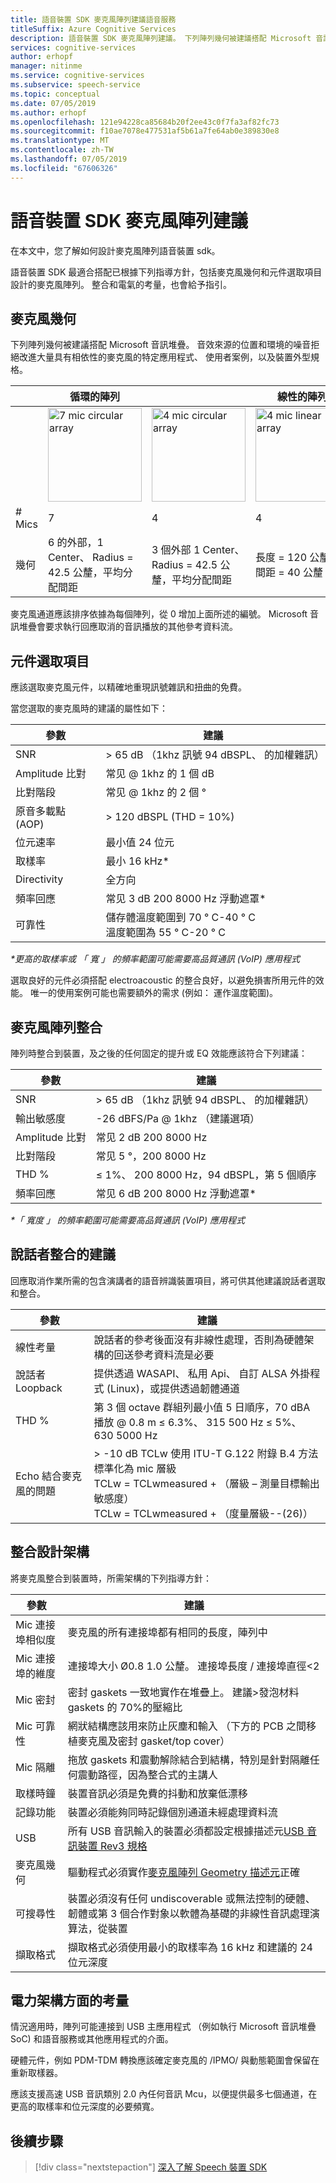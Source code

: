 ```yaml
---
title: 語音裝置 SDK 麥克風陣列建議語音服務
titleSuffix: Azure Cognitive Services
description: 語音裝置 SDK 麥克風陣列建議。 下列陣列幾何被建議搭配 Microsoft 音訊堆疊。 音效來源的位置和環境的噪音拒絕改進大量具有相依性的麥克風的特定應用程式、 使用者案例，以及裝置外型規格。
services: cognitive-services
author: erhopf
manager: nitinme
ms.service: cognitive-services
ms.subservice: speech-service
ms.topic: conceptual
ms.date: 07/05/2019
ms.author: erhopf
ms.openlocfilehash: 121e94228ca85684b20f2ee43c0f7fa3af82fc73
ms.sourcegitcommit: f10ae7078e477531af5b61a7fe64ab0e389830e8
ms.translationtype: MT
ms.contentlocale: zh-TW
ms.lasthandoff: 07/05/2019
ms.locfileid: "67606326"
---
```

# <a name="speech-devices-sdk-microphone-array-recommendations"></a>語音裝置 SDK 麥克風陣列建議

在本文中，您了解如何設計麥克風陣列語音裝置 sdk。

語音裝置 SDK 最適合搭配已根據下列指導方針，包括麥克風幾何和元件選取項目設計的麥克風陣列。 整合和電氣的考量，也會給予指引。

## <a name="microphone-geometry"></a>麥克風幾何

下列陣列幾何被建議搭配 Microsoft 音訊堆疊。 音效來源的位置和環境的噪音拒絕改進大量具有相依性的麥克風的特定應用程式、 使用者案例，以及裝置外型規格。

|          | 循環的陣列    |       |  線性的陣列              |                |
|----------|-------------------|-------------------|----------------|----------------|
|          |<img src="media/speech-devices-sdk/7-mic-c.png" alt="7 mic circular array" width="150"/>|<img src="media/speech-devices-sdk/4-mic-c.png" alt="4 mic circular array" width="150"/>|<img src="media/speech-devices-sdk/4-mic-l.png" alt="4 mic linear array" width="150"/>|<img src="media/speech-devices-sdk/2-mic-l.png" alt="2 mic linear array" width="150"/>|
| \# Mics  | 7                 | 4                 | 4              | 2              |
| 幾何 | 6 的外部，1 Center、 Radius = 42.5 公釐，平均分配間距| 3 個外部 1 Center、 Radius = 42.5 公釐，平均分配間距 | 長度 = 120 公釐，間距 = 40 公釐 | 間距 = 40 公釐 |

麥克風通道應該排序依據為每個陣列，從 0 增加上面所述的編號。  Microsoft 音訊堆疊會要求執行回應取消的音訊播放的其他參考資料流。

## <a name="component-selection"></a>元件選取項目

應該選取麥克風元件，以精確地重現訊號雜訊和扭曲的免費。

當您選取的麥克風時的建議的屬性如下：

| 參數                         | 建議                       |
|-----------------------------------|-----------------------------------|
| SNR                               | \> 65 dB （1khz 訊號 94 dBSPL、 的加權雜訊）   |
| Amplitude 比對                | 常见 @ 1khz 的 1 個 dB                     |
| 比對階段                    | 常见 @ 1khz 的 2 個 °                       |
| 原音多載點 (AOP)     | \> 120 dBSPL (THD = 10%)          |
| 位元速率                          | 最小值 24 位元                    |
| 取樣率                     | 最小 16 kHz\*                   |
| Directivity                       | 全方向                   |
| 頻率回應                | 常见 3 dB 200 8000 Hz 浮動遮罩\*|
| 可靠性                       | 儲存體溫度範圍到 70 ° C-40 ° C<br />溫度範圍為 55 ° C-20 ° C  |

*\*更高的取樣率或 「 寬 」 的頻率範圍可能需要高品質通訊 (VoIP) 應用程式*

選取良好的元件必須搭配 electroacoustic 的整合良好，以避免損害所用元件的效能。 唯一的使用案例可能也需要額外的需求 (例如： 運作溫度範圍)。

## <a name="microphone-array-integration"></a>麥克風陣列整合

陣列時整合到裝置，及之後的任何固定的提升或 EQ 效能應該符合下列建議：

|  參數        |    建議 |
|--------------------|----------------------------------------------------|
|  SNR                 | \> 65 dB （1khz 訊號 94 dBSPL、 的加權雜訊） |
|  輸出敏感度  | -26 dBFS/Pa @ 1khz （建議選項） |
|  Amplitude 比對  | 常见 2 dB 200 8000 Hz |
|  比對階段      | 常见 5 °，200 8000 Hz |
| THD %                 | ≤ 1%、 200 8000 Hz，94 dBSPL，第 5 個順序 |
|  頻率回應  | 常见 6 dB 200 8000 Hz 浮動遮罩\* |

*\*「 寬度 」 的頻率範圍可能需要高品質通訊 (VoIP) 應用程式*

## <a name="speaker-integration-recommendations"></a>說話者整合的建議

回應取消作業所需的包含演講者的語音辨識裝置項目，將可供其他建議說話者選取和整合。

| 參數                         | 建議                       |
|-----------------------------------|-----------------------------------|
| 線性考量          | 說話者的參考後面沒有非線性處理，否則為硬體架構的回送參考資料流是必要  |
| 說話者 Loopback                  | 提供透過 WASAPI、 私用 Api、 自訂 ALSA 外掛程式 (Linux)，或提供透過韌體通道      |
| THD %                              | 第 3 個 octave 群組列最小值 5 日順序，70 dBA 播放 @ 0.8 m ≤ 6.3%、 315 500 Hz ≤ 5%、 630 5000 Hz                 |
| Echo 結合麥克風的問題      | \> -10 dB TCLw 使用 ITU-T G.122 附錄 B.4 方法標準化為 mic 層級<br />TCLw = TCLwmeasured \+ （層級 – 測量目標輸出敏感度）<br />TCLw = TCLwmeasured \+ （度量層級--(26)） |

## <a name="integration-design-architecture"></a>整合設計架構

將麥克風整合到裝置時，所需架構的下列指導方針：

| 參數                         | 建議                    |
|-----------------------------------|-----------------------------------|
| Mic 連接埠相似度               | 麥克風的所有連接埠都有相同的長度，陣列中    |
| Mic 連接埠的維度               | 連接埠大小 Ø0.8 1.0 公釐。 連接埠長度 / 連接埠直徑\<2              |
| Mic 密封                       | 密封 gaskets 一致地實作在堆疊上。 建議\>發泡材料 gaskets 的 70%的壓縮比     |
| Mic 可靠性                   | 網狀結構應該用來防止灰塵和輸入 （下方的 PCB 之間移植麥克風及密封 gasket/top cover）  |
| Mic 隔離                     | 拖放 gaskets 和震動解除結合到結構，特別是針對隔離任何震動路徑，因為整合式的主講人      |
| 取樣時鐘                    | 裝置音訊必須是免費的抖動和放棄低漂移    |
| 記錄功能                 | 裝置必須能夠同時記錄個別通道未經處理資料流 |
| USB                               | 所有 USB 音訊輸入的裝置必須都設定根據描述元[USB 音訊裝置 Rev3 規格](https://www.usb.org/document-library/usb-audio-devices-rev-30-and-adopters-agreement) |
| 麥克風幾何               | 驅動程式必須實作[麥克風陣列 Geometry 描述元](https://docs.microsoft.com/windows-hardware/drivers/audio/ksproperty-audio-mic-array-geometry)正確  |
| 可搜尋性                   | 裝置必須沒有任何 undiscoverable 或無法控制的硬體、 韌體或第 3 個合作對象以軟體為基礎的非線性音訊處理演算法，從裝置|
| 擷取格式                    | 擷取格式必須使用最小的取樣率為 16 kHz 和建議的 24 位元深度      |

## <a name="electrical-architecture-considerations"></a>電力架構方面的考量

情況適用時，陣列可能連接到 USB 主應用程式 （例如執行 Microsoft 音訊堆疊 SoC) 和語音服務或其他應用程式的介面。

硬體元件，例如 PDM-TDM 轉換應該確定麥克風的 /IPMO/ 與動態範圍會保留在重新取樣器。

應該支援高速 USB 音訊類別 2.0 內任何音訊 Mcu，以便提供最多七個通道，在更高的取樣率和位元深度的必要頻寬。

## <a name="next-steps"></a>後續步驟

> [!div class="nextstepaction"]
> [深入了解 Speech 裝置 SDK](speech-devices-sdk.md)
